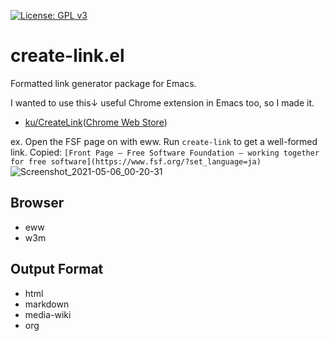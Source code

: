 [![License: GPL v3](https://img.shields.io/badge/License-GPLv3-blue.svg)](https://www.gnu.org/licenses/gpl-3.0)
# create-link.el

Formatted link generator package for Emacs.

I wanted to use this↓ useful Chrome extension in Emacs too, so I made it.
- [ku/CreateLink](https://github.com/ku/CreateLink)([Chrome Web Store](https://chrome.google.com/webstore/detail/create-link/gcmghdmnkfdbncmnmlkkglmnnhagajbm))

ex. Open the FSF page on with eww. Run `create-link` to get a well-formed link.
Copied: `[Front Page — Free Software Foundation — working together for free software](https://www.fsf.org/?set_language=ja)`
![Screenshot_2021-05-06_00-20-31](https://user-images.githubusercontent.com/11595790/117166003-f646cc00-ae00-11eb-91af-2ebac4247862.png)

## Browser

- eww
- w3m

## Output Format

- html
- markdown
- media-wiki
- org
